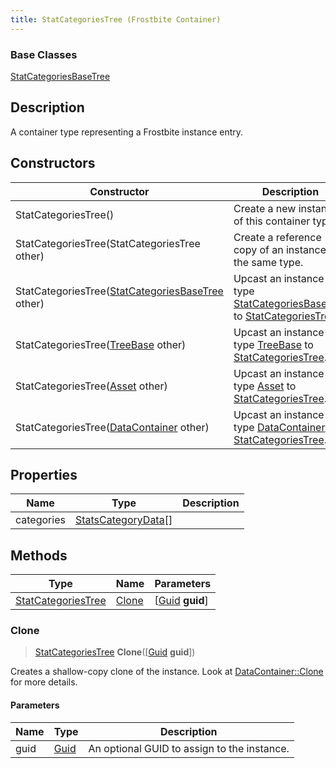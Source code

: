 ```yaml
---
title: StatCategoriesTree (Frostbite Container)
---
```

### Base Classes

[StatCategoriesBaseTree](StatCategoriesBaseTree)

## Description

A container type representing a Frostbite instance entry.

## Constructors

| Constructor                                                                   | Description                                                                                                                 |
| ----------------------------------------------------------------------------- | --------------------------------------------------------------------------------------------------------------------------- |
| StatCategoriesTree()                                                          | Create a new instance of this container type.                                                                               |
| StatCategoriesTree(StatCategoriesTree other)                                  | Create a reference copy of an instance of the same type.                                                                    |
| StatCategoriesTree([StatCategoriesBaseTree](StatCategoriesBaseTree) other)    | Upcast an instance of type [StatCategoriesBaseTree](StatCategoriesBaseTree) to [StatCategoriesTree](StatCategoriesTree).    |
| StatCategoriesTree([TreeBase](TreeBase) other)                                | Upcast an instance of type [TreeBase](TreeBase) to [StatCategoriesTree](StatCategoriesTree).                                |
| StatCategoriesTree([Asset](Asset) other)                                      | Upcast an instance of type [Asset](Asset) to [StatCategoriesTree](StatCategoriesTree).                                      |
| StatCategoriesTree([DataContainer](/vext/ref/cls/shr/datacontainer) other) | Upcast an instance of type [DataContainer](/vext/ref/cls/shr/datacontainer) to [StatCategoriesTree](StatCategoriesTree). |

## Properties

| Name       | Type                                       | Description |
| ---------- | ------------------------------------------ | ----------- |
| categories | [StatsCategoryData](StatsCategoryData)\[\] |             |

## Methods

| Type                                     | Name            | Parameters                                     |
| ---------------------------------------- | --------------- | ---------------------------------------------- |
| [StatCategoriesTree](StatCategoriesTree) | [Clone](#clone) | \[[Guid](/vext/ref/cls/shr/guid) **guid**\] |

### Clone

> [StatCategoriesTree](StatCategoriesTree) **Clone**(\[[Guid](/vext/ref/cls/shr/guid) **guid**\])

Creates a shallow-copy clone of the instance. Look at [DataContainer::Clone](/vext/ref/cls/shr/datacontainer#clone) for more details.

#### Parameters

| Name | Type         | Description                                 |
| ---- | ------------ | ------------------------------------------- |
| guid | [Guid](Guid) | An optional GUID to assign to the instance. |

